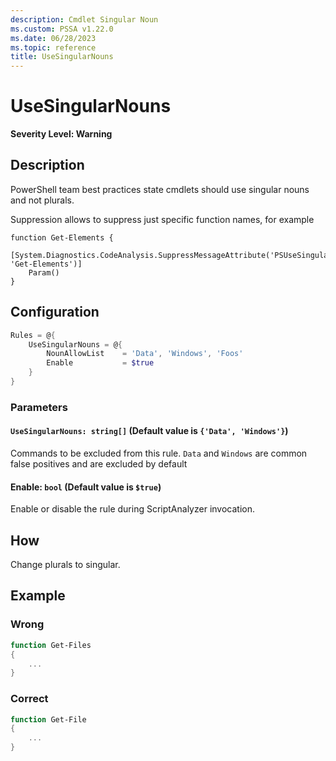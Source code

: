 ```yaml
---
description: Cmdlet Singular Noun
ms.custom: PSSA v1.22.0
ms.date: 06/28/2023
ms.topic: reference
title: UseSingularNouns
---
```

# UseSingularNouns

**Severity Level: Warning**

## Description

PowerShell team best practices state cmdlets should use singular nouns and not plurals.

Suppression allows to suppress just specific function names, for example

```
function Get-Elements {
    [System.Diagnostics.CodeAnalysis.SuppressMessageAttribute('PSUseSingularNouns', 'Get-Elements')]
    Param()
}
```

## Configuration

```powershell
Rules = @{
    UseSingularNouns = @{
        NounAllowList    = 'Data', 'Windows', 'Foos'
        Enable           = $true
    }
}
```

### Parameters

#### `UseSingularNouns: string[]` (Default value is `{'Data', 'Windows'}`)

Commands to be excluded from this rule. `Data` and `Windows` are common false positives and are excluded by default

#### Enable: `bool` (Default value is `$true`)

Enable or disable the rule during ScriptAnalyzer invocation.

## How

Change plurals to singular.

## Example

### Wrong

```powershell
function Get-Files
{
    ...
}
```

### Correct

```powershell
function Get-File
{
    ...
}
```
